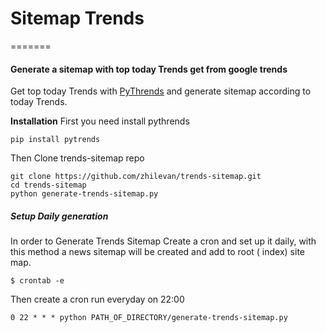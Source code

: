 # Sitemap Trends

=======

#### Generate a sitemap with top today Trends get from google trends

Get top today Trends with [PyThrends](https://github.com/zhilevan/pytrends) and generate sitemap according to  today Trends.

**Installation**
First you need install pythrends 

`pip install pytrends`

Then Clone  trends-sitemap repo

```
git clone https://github.com/zhilevan/trends-sitemap.git
cd trends-sitemap
python generate-trends-sitemap.py
```

##### Setup Daily generation

In order to Generate Trends Sitemap Create a cron and set up it daily,
with this method a news sitemap will be created and add to  root ( index) site map.

```
‍‍‍$ crontab -e
```
Then create a cron run everyday on 22:00


```
0 22 * * * python PATH_OF_DIRECTORY/generate-trends-sitemap.py

```

